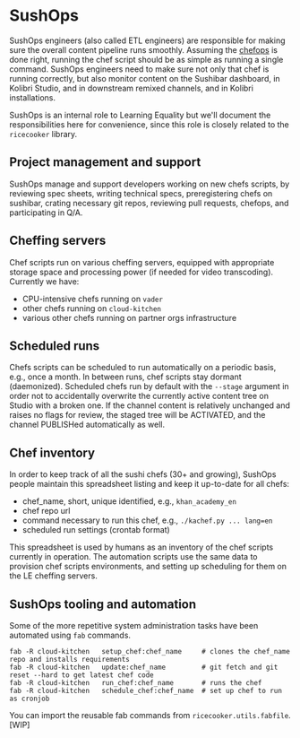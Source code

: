 SushOps
=======
SushOps engineers (also called ETL engineers) are responsible for making sure
the overall content pipeline runs smoothly. Assuming the [chefops](../chefops)
is done right, running the chef script should be as simple as running a single command.
SushOps engineers need to make sure not only that chef is running correctly,
but also monitor content on the Sushibar dashboard, in Kolibri Studio, and in 
downstream remixed channels, and in Kolibri installations.

SushOps is an internal role to Learning Equality but we'll document the responsibilities
here for convenience, since this role is closely related to the `ricecooker` library.



Project management and support
------------------------------
SushOps manage and support developers working on new chefs scripts, by reviewing
spec sheets, writing technical specs, preregistering chefs on sushibar, crating
necessary git repos, reviewing pull requests, chefops, and participating in Q/A.


Cheffing servers
----------------
Chef scripts run on various cheffing servers, equipped with appropriate storage
space and processing power (if needed for video transcoding). Currently we have:
  - CPU-intensive chefs running on `vader`
  - other chefs running on `cloud-kitchen`
  - various other chefs running on partner orgs infrastructure


Scheduled runs
--------------
Chefs scripts can be scheduled to run automatically on a periodic basis, e.g.,
once a month. In between runs, chef scripts stay dormant (daemonized).
Scheduled chefs run by default with the `--stage` argument in order not to
accidentally overwrite the currently active content tree on Studio with a broken one.
If the channel content is relatively unchanged and raises no flags for review,
the staged tree will be ACTIVATED, and the channel PUBLISHed automatically as well.


Chef inventory
--------------
In order to keep track of all the sushi chefs (30+ and growing), SushOps people
maintain this spreadsheet listing and keep it up-to-date for all chefs:
  - chef_name, short, unique identified, e.g., `khan_academy_en`
  - chef repo url
  - command necessary to run this chef, e.g., `./kachef.py ... lang=en`
  - scheduled run settings (crontab format)

This spreadsheet is used by humans as an inventory of the chef scripts currently
in operation. The automation scripts use the same data to provision chef scripts
environments, and setting up scheduling for them on the LE cheffing servers.


SushOps tooling and automation
------------------------------
Some of the more repetitive system administration tasks have been automated using
`fab` commands.

    fab -R cloud-kitchen   setup_chef:chef_name     # clones the chef_name repo and installs requirements
    fab -R cloud-kitchen   update:chef_name         # git fetch and git reset --hard to get latest chef code
    fab -R cloud-kitchen   run_chef:chef_name       # runs the chef
    fab -R cloud-kitchen   schedule_chef:chef_name  # set up chef to run as cronjob

You can import the reusable fab commands from `ricecooker.utils.fabfile`. [WIP]
